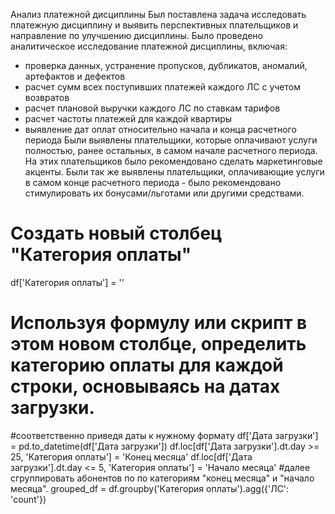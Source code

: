 Анализ платежной дисциплины
Был поставлена задача исследовать платежную дисциплину и выявить перспективных плательщиков и направление по улучшению дисциплины. 
Было проведено аналитическое исследование платежной дисциплины, включая:
- проверка данных, устранение пропусков, дубликатов, аномалий, артефактов и дефектов
- расчет сумм всех поступивших платежей каждого ЛС с учетом возвратов
- расчет плановой выручки каждого ЛС по ставкам тарифов
- расчет частоты платежей для каждой квартиры
- выявление дат оплат относительно начала и конца расчетного периода
Были выявлены плательщики, которые оплачивают услуги полностью, ранее остальных, в самом начале расчетного периода. На этих плательщиков было рекомендовано сделать маркетинговые акценты. Были так же выявлены плательщики, оплачивающие услуги в самом конце расчетного периода - было рекомендовано стимулировать их бонусами/льготами или другими средствами.
# Создать новый столбец "Категория оплаты"
df['Категория оплаты'] = ''
# Используя формулу или скрипт в этом новом столбце, определить категорию оплаты для каждой строки, основываясь на датах загрузки.
#соответственно приведя даты к нужному формату
df['Дата загрузки'] = pd.to_datetime(df['Дата загрузки'])
df.loc[df['Дата загрузки'].dt.day >= 25, 'Категория оплаты'] = 'Конец месяца'
df.loc[df['Дата загрузки'].dt.day <= 5, 'Категория оплаты'] = 'Начало месяца'
#далее сгруппировать абонентов по по категориям "конец месяца" и "начало месяца".
grouped_df = df.groupby('Категория оплаты').agg({'ЛС': 'count'})


